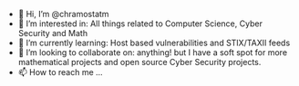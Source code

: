 - 👋 Hi, I’m @chramostatm
- 👀 I’m interested in: All things related to Computer Science, Cyber Security and Math
- 🌱 I’m currently learning: Host based vulnerabilities and STIX/TAXII feeds
- 💞️ I’m looking to collaborate on: anything! but I have a soft spot for more mathematical projects and open source Cyber Security projects.
- 📫 How to reach me ...

<!---
chramostatm/chramostatm is a ✨ special ✨ repository because its `README.md` (this file) appears on your GitHub profile.
You can click the Preview link to take a look at your changes.
--->
